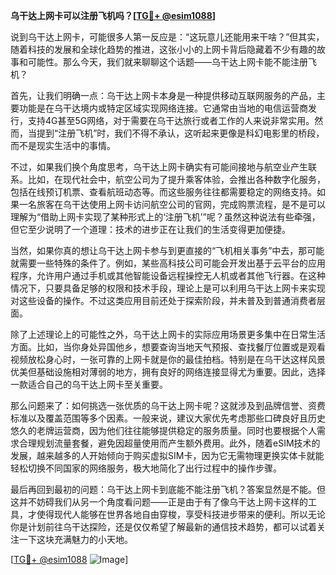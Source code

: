 **乌干达上网卡可以注册飞机吗？[[TG💪+ @esim1088](https://t.me/s/esim1088)]**

说到乌干达上网卡，可能很多人第一反应是：“这玩意儿还能用来干啥？”但其实，随着科技的发展和全球化趋势的推进，这张小小的上网卡背后隐藏着不少有趣的故事和可能性。那么今天，我们就来聊聊这个话题——乌干达上网卡能不能注册飞机？

首先，让我们明确一点：乌干达上网卡本身是一种提供移动互联网服务的产品，主要功能是在乌干达境内或特定区域实现网络连接。它通常由当地的电信运营商发行，支持4G甚至5G网络，对于需要在乌干达旅行或者工作的人来说非常实用。然而，当提到“注册飞机”时，我们不得不承认，这听起来更像是科幻电影里的桥段，而不是现实生活中的事情。

不过，如果我们换个角度思考，乌干达上网卡确实有可能间接地与航空业产生联系。比如，在现代社会中，航空公司为了提升乘客体验，会推出各种数字化服务，包括在线预订机票、查看航班动态等。而这些服务往往都需要稳定的网络支持。如果一名旅客在乌干达使用上网卡访问航空公司的官网，完成购票流程，是不是可以理解为“借助上网卡实现了某种形式上的‘注册飞机’”呢？虽然这种说法有些牵强，但它至少说明了一个道理：技术的进步正在让我们的生活变得更加便捷。

当然，如果你真的想让乌干达上网卡参与到更直接的“飞机相关事务”中去，那可能就需要一些特殊的条件了。例如，某些高科技公司可能会开发出基于云平台的应用程序，允许用户通过手机或其他智能设备远程操控无人机或者其他飞行器。在这种情况下，只要具备足够的权限和技术手段，理论上是可以利用乌干达上网卡来实现对这些设备的操作。不过这类应用目前还处于探索阶段，并未普及到普通消费者层面。

除了上述理论上的可能性之外，乌干达上网卡的实际应用场景更多集中在日常生活方面。比如，当你身处异国他乡，想要查询当地天气预报、查找餐厅位置或是观看视频放松身心时，一张可靠的上网卡就是你的最佳拍档。特别是在乌干达这样风景优美但基础设施相对薄弱的地方，拥有良好的网络连接显得尤为重要。因此，选择一款适合自己的乌干达上网卡至关重要。

那么问题来了：如何挑选一张优质的乌干达上网卡呢？这就涉及到品牌信誉、资费标准以及覆盖范围等多个因素。一般来说，建议大家优先考虑那些口碑良好且历史悠久的老牌运营商，因为他们往往能够提供稳定的服务质量。同时也要根据个人需求合理规划流量套餐，避免因超量使用而产生额外费用。此外，随着eSIM技术的发展，越来越多的人开始倾向于购买虚拟SIM卡，因为它无需物理更换实体卡就能轻松切换不同国家的网络服务，极大地简化了出行过程中的操作步骤。

最后再回到最初的问题：乌干达上网卡到底能不能注册飞机？答案显然是不能。但这并不妨碍我们从另一个角度看问题——正是由于有了像乌干达上网卡这样的工具，才使得现代人能够在世界各地自由穿梭，享受科技进步带来的便利。所以无论你是计划前往乌干达探险，还是仅仅希望了解最新的通信技术趋势，都可以试着关注一下这块充满魅力的小天地。

[[TG💪+ @esim1088](https://t.me/s/esim1088) ![Image](https://i.postimg.cc/4NQfJmqS/Snipaste-2025-05-13-00-14-12.png)]